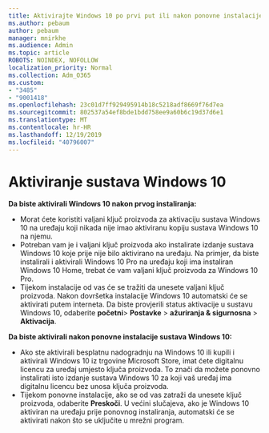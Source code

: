 ```yaml
---
title: Aktivirajte Windows 10 po prvi put ili nakon ponovne instalacije
ms.author: pebaum
author: pebaum
manager: mnirkhe
ms.audience: Admin
ms.topic: article
ROBOTS: NOINDEX, NOFOLLOW
localization_priority: Normal
ms.collection: Adm_O365
ms.custom:
- "3485"
- "9001418"
ms.openlocfilehash: 23c01d7ff929495914b18c5218adf8669f76d7ea
ms.sourcegitcommit: 802537a54ef8bde1bdd758ee9a60b6c19d37d6e1
ms.translationtype: MT
ms.contentlocale: hr-HR
ms.lasthandoff: 12/19/2019
ms.locfileid: "40796007"
---
```

# <a name="activate-windows-10"></a>Aktiviranje sustava Windows 10

**Da biste aktivirali Windows 10 nakon prvog instaliranja:**

- Morat ćete koristiti valjani ključ proizvoda za aktivaciju sustava Windows 10 na uređaju koji nikada nije imao aktiviranu kopiju sustava Windows 10 na njemu.
- Potreban vam je i valjani ključ proizvoda ako instalirate izdanje sustava Windows 10 koje prije nije bilo aktivirano na uređaju. Na primjer, da biste instalirali i aktivirali Windows 10 Pro na uređaju koji ima instaliran Windows 10 Home, trebat će vam valjani ključ proizvoda za Windows 10 Pro.
- Tijekom instalacije od vas će se tražiti da unesete valjani ključ proizvoda. Nakon dovršetka instalacije Windows 10 automatski će se aktivirati putem interneta. Da biste provjerili status aktivacije u sustavu Windows 10, odaberite **početni**> **Postavke** > **ažuriranja & sigurnosna** > **Aktivacija**.

**Da biste aktivirali nakon ponovne instalacije sustava Windows 10:**

- Ako ste aktivirali besplatnu nadogradnju na Windows 10 ili kupili i aktivirali Windows 10 iz trgovine Microsoft Store, imat ćete digitalnu licencu za uređaj umjesto ključa proizvoda. To znači da možete ponovno instalirati isto izdanje sustava Windows 10 za koji vaš uređaj ima digitalnu licencu bez unosa ključa proizvoda.
- Tijekom ponovne instalacije, ako se od vas zatraži da unesete ključ proizvoda, odaberite **Preskoči**. U većini slučajeva, ako je Windows 10 aktiviran na uređaju prije ponovnog instaliranja, automatski će se aktivirati nakon što se uključite u mrežni program.
